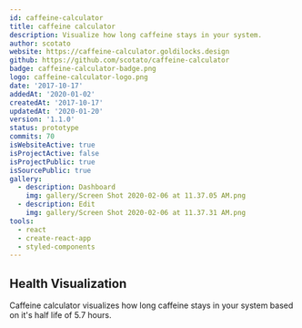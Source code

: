 ```yaml
---
id: caffeine-calculator
title: caffeine calculator
description: Visualize how long caffeine stays in your system.
author: scotato
website: https://caffeine-calculator.goldilocks.design
github: https://github.com/scotato/caffeine-calculator
badge: caffeine-calculator-badge.png
logo: caffeine-calculator-logo.png
date: '2017-10-17'
addedAt: '2020-01-02'
createdAt: '2017-10-17'
updatedAt: '2020-01-20'
version: '1.1.0'
status: prototype
commits: 70
isWebsiteActive: true
isProjectActive: false
isProjectPublic: true
isSourcePublic: true
gallery:
  - description: Dashboard
    img: gallery/Screen Shot 2020-02-06 at 11.37.05 AM.png
  - description: Edit
    img: gallery/Screen Shot 2020-02-06 at 11.37.31 AM.png
tools: 
  - react
  - create-react-app
  - styled-components
---
```


## Health Visualization 
Caffeine calculator visualizes how long caffeine stays in your system based on it's half life of 5.7 hours.
